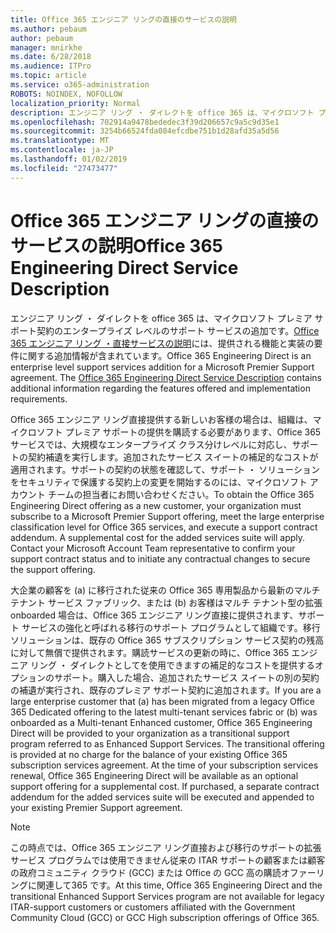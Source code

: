 ```yaml
---
title: Office 365 エンジニア リングの直接のサービスの説明
ms.author: pebaum
author: pebaum
manager: mnirkhe
ms.date: 6/28/2018
ms.audience: ITPro
ms.topic: article
ms.service: o365-administration
ROBOTS: NOINDEX, NOFOLLOW
localization_priority: Normal
description: エンジニア リング ・ ダイレクトを office 365 は、マイクロソフト プレミア サポート契約のエンタープライズ レベルのサポート サービスの追加です。Office 365 エンジニア リング ・直接サービスの説明には、提供される機能と実装の要件に関する追加情報が含まれています。
ms.openlocfilehash: 702914a9478bededec3f39d206657c9a5c9d35e1
ms.sourcegitcommit: 3254b66524fda084efcdbe751b1d28afd35a5d56
ms.translationtype: MT
ms.contentlocale: ja-JP
ms.lasthandoff: 01/02/2019
ms.locfileid: "27473477"
---
```

# <a name="office-365-engineering-direct-service-description"></a><span data-ttu-id="6c13d-104">Office 365 エンジニア リングの直接のサービスの説明</span><span class="sxs-lookup"><span data-stu-id="6c13d-104">Office 365 Engineering Direct Service Description</span></span>

<span data-ttu-id="6c13d-p102">エンジニア リング ・ ダイレクトを office 365 は、マイクロソフト プレミア サポート契約のエンタープライズ レベルのサポート サービスの追加です。[Office 365 エンジニア リング ・直接サービスの説明](https://github.com/MicrosoftDocs/OfficeDocs-O365ServiceDescriptions/blob/master/Office%20365%20Engineering%20Direct%20-%20Svc%20Desc%20(11dec2018).pdf)には、提供される機能と実装の要件に関する追加情報が含まれています。</span><span class="sxs-lookup"><span data-stu-id="6c13d-p102">Office 365 Engineering Direct is an enterprise level support services addition for a Microsoft Premier Support agreement. The [Office 365 Engineering Direct Service Description](https://github.com/MicrosoftDocs/OfficeDocs-O365ServiceDescriptions/blob/master/Office%20365%20Engineering%20Direct%20-%20Svc%20Desc%20(11dec2018).pdf) contains additional information regarding the features offered and implementation requirements.</span></span>

<span data-ttu-id="6c13d-p103">Office 365 エンジニア リング直接提供する新しいお客様の場合は、組織は、マイクロソフト プレミア サポートの提供を購読する必要があります、Office 365 サービスでは、大規模なエンタープライズ クラス分けレベルに対応し、サポートの契約補遺を実行します。追加されたサービス スイートの補足的なコストが適用されます。サポートの契約の状態を確認して、サポート ・ ソリューションをセキュリティで保護する契約上の変更を開始するのには、マイクロソフト アカウント チームの担当者にお問い合わせください。</span><span class="sxs-lookup"><span data-stu-id="6c13d-p103">To obtain the Office 365 Engineering Direct offering as a new customer, your organization must subscribe to a Microsoft Premier Support offering, meet the large enterprise classification level for Office 365 services, and execute a support contract addendum. A supplemental cost for the added services suite will apply. Contact your Microsoft Account Team representative to confirm your support contract status and to initiate any contractual changes to secure the support offering.</span></span> 

<span data-ttu-id="6c13d-p104">大企業の顧客を (a) に移行された従来の Office 365 専用製品から最新のマルチ テナント サービス ファブリック、または (b) お客様はマルチ テナント型の拡張 onboarded 場合は、Office 365 エンジニア リング直接に提供されます、サポート サービスの強化と呼ばれる移行のサポート プログラムとして組織です。移行ソリューションは、既存の Office 365 サブスクリプション サービス契約の残高に対して無償で提供されます。購読サービスの更新の時に、Office 365 エンジニア リング ・ ダイレクトとしてを使用できますの補足的なコストを提供するオプションのサポート。購入した場合、追加されたサービス スイートの別の契約の補遺が実行され、既存のプレミア サポート契約に追加されます。</span><span class="sxs-lookup"><span data-stu-id="6c13d-p104">If you are a large enterprise customer that (a) has been migrated from a legacy Office 365 Dedicated offering to the latest multi-tenant services fabric or (b) was onboarded as a Multi-tenant Enhanced customer, Office 365 Engineering Direct will be provided to your organization as a transitional support program referred to as Enhanced Support Services. The transitional offering is provided at no charge for the balance of your existing Office 365 subscription services agreement. At the time of your subscription services renewal, Office 365 Engineering Direct will be available as an optional support offering for a supplemental cost. If purchased, a separate contract addendum for the added services suite will be executed and appended to your existing Premier Support agreement.</span></span>

> [!NOTE]
> <span data-ttu-id="6c13d-114">この時点では、Office 365 エンジニア リング直接および移行のサポートの拡張サービス プログラムでは使用できません従来の ITAR サポートの顧客または顧客の政府コミュニティ クラウド (GCC) または Office の GCC 高の購読オファーリングに関連して365 です。</span><span class="sxs-lookup"><span data-stu-id="6c13d-114">At this time, Office 365 Engineering Direct and the transitional Enhanced Support Services program are not available for legacy ITAR-support customers or customers affiliated with the Government Community Cloud (GCC) or GCC High subscription offerings of Office 365.</span></span>
